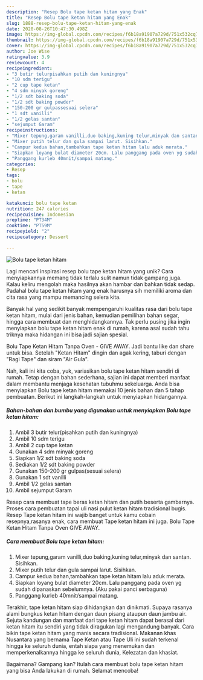 ```yaml
---
description: "Resep Bolu tape ketan hitam yang Enak"
title: "Resep Bolu tape ketan hitam yang Enak"
slug: 1888-resep-bolu-tape-ketan-hitam-yang-enak
date: 2020-08-26T10:47:30.498Z
image: https://img-global.cpcdn.com/recipes/f6b18a91907a729d/751x532cq70/bolu-tape-ketan-hitam-foto-resep-utama.jpg
thumbnail: https://img-global.cpcdn.com/recipes/f6b18a91907a729d/751x532cq70/bolu-tape-ketan-hitam-foto-resep-utama.jpg
cover: https://img-global.cpcdn.com/recipes/f6b18a91907a729d/751x532cq70/bolu-tape-ketan-hitam-foto-resep-utama.jpg
author: Joe Wise
ratingvalue: 3.9
reviewcount: 4
recipeingredient:
- "3 butir telurpisahkan putih dan kuningnya"
- "10 sdm terigu"
- "2 cup tape ketan"
- "4 sdm minyak goreng"
- "1/2 sdt baking soda"
- "1/2 sdt baking powder"
- "150-200 gr gulpassesuai selera"
- "1 sdt vanilli"
- "1/2 gelas santan"
- "sejumput Garam"
recipeinstructions:
- "Mixer tepung,garam vanilli,duo baking,kuning telur,minyak dan santan. Sisihkan."
- "Mixer putih telur dan gula sampai larut. Sisihkan."
- "Campur kedua bahan,tambahkan tape ketan hitam lalu aduk merata."
- "Siapkan loyang bulat diameter 20cm. Lalu panggang pada oven yg sudah dipanaskan sebelumnya. (Aku pakai panci serbaguna)"
- "Panggang kurleb 40mnit/sampai matang."
categories:
- Resep
tags:
- bolu
- tape
- ketan

katakunci: bolu tape ketan 
nutrition: 247 calories
recipecuisine: Indonesian
preptime: "PT34M"
cooktime: "PT59M"
recipeyield: "2"
recipecategory: Dessert

---
```



![Bolu tape ketan hitam](https://img-global.cpcdn.com/recipes/f6b18a91907a729d/751x532cq70/bolu-tape-ketan-hitam-foto-resep-utama.jpg)

Lagi mencari inspirasi resep bolu tape ketan hitam yang unik? Cara menyiapkannya memang tidak terlalu sulit namun tidak gampang juga. Kalau keliru mengolah maka hasilnya akan hambar dan bahkan tidak sedap. Padahal bolu tape ketan hitam yang enak harusnya sih memiliki aroma dan cita rasa yang mampu memancing selera kita.

Banyak hal yang sedikit banyak mempengaruhi kualitas rasa dari bolu tape ketan hitam, mulai dari jenis bahan, kemudian pemilihan bahan segar, hingga cara membuat dan menghidangkannya. Tak perlu pusing jika ingin menyiapkan bolu tape ketan hitam enak di rumah, karena asal sudah tahu triknya maka hidangan ini bisa jadi sajian spesial.

Bolu Tape Ketan Hitam Tanpa Oven - GIVE AWAY. Jadi bantu like dan share untuk bisa. Setelah &#34;Ketan Hitam&#34; dingin dan agak kering, taburi dengan &#34;Ragi Tape&#34; dan siram &#34;Air Gula&#34;.


Nah, kali ini kita coba, yuk, variasikan bolu tape ketan hitam sendiri di rumah. Tetap dengan bahan sederhana, sajian ini dapat memberi manfaat dalam membantu menjaga kesehatan tubuhmu sekeluarga. Anda bisa menyiapkan Bolu tape ketan hitam memakai 10 jenis bahan dan 5 tahap pembuatan. Berikut ini langkah-langkah untuk menyiapkan hidangannya.

<!--inarticleads1-->

##### Bahan-bahan dan bumbu yang digunakan untuk menyiapkan Bolu tape ketan hitam:

1. Ambil 3 butir telur(pisahkan putih dan kuningnya)
1. Ambil 10 sdm terigu
1. Ambil 2 cup tape ketan
1. Gunakan 4 sdm minyak goreng
1. Siapkan 1/2 sdt baking soda
1. Sediakan 1/2 sdt baking powder
1. Gunakan 150-200 gr gulpas(sesuai selera)
1. Gunakan 1 sdt vanilli
1. Ambil 1/2 gelas santan
1. Ambil sejumput Garam


Resep cara membuat tape beras ketan hitam dan putih beserta gambarnya. Proses cara pembuatan tapai uli nasi pulut ketan hitam tradisional bugis. Resep Tape ketan hitam ini wajib banget untuk kamu cobain resepnya,rasanya enak, cara membuat Tape ketan hitam ini juga. Bolu Tape Ketan Hitam Tanpa Oven GIVE AWAY. 

<!--inarticleads2-->

##### Cara membuat Bolu tape ketan hitam:

1. Mixer tepung,garam vanilli,duo baking,kuning telur,minyak dan santan. Sisihkan.
1. Mixer putih telur dan gula sampai larut. Sisihkan.
1. Campur kedua bahan,tambahkan tape ketan hitam lalu aduk merata.
1. Siapkan loyang bulat diameter 20cm. Lalu panggang pada oven yg sudah dipanaskan sebelumnya. (Aku pakai panci serbaguna)
1. Panggang kurleb 40mnit/sampai matang.


Terakhir, tape ketan hitam siap dihidangkan dan dinikmati. Supaya rasanya alami bungkus ketan hitam dengan daun pisang ataupun daun jambu air. Sejuta kandungan dan manfaat dari tape ketan hitam dapat berasal dari ketan hitam itu sendiri yang tidak diragukan lagi mengandung banyak. Cara bikin tape ketan hitam yang manis secara tradisional. Makanan khas Nusantara yang bernama Tape Ketan atau Tape Uli ini sudah terkenal hingga ke seluruh dunia, entah siapa yang menemukan dan memperkenalkannya hingga ke seluruh dunia, Kelezatan dan khasiat. 

Bagaimana? Gampang kan? Itulah cara membuat bolu tape ketan hitam yang bisa Anda lakukan di rumah. Selamat mencoba!
